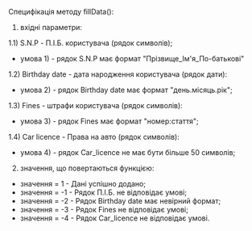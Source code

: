 Специфікація методу fillData(): 

1) вхідні параметри:

1.1) S.N.P - П.І.Б. користувача (рядок символів);
- умова 1) - рядок S.N.P має формат "Прізвище_Ім'я_По-батькові"

1.2) Birthday date - дата народження користувача (рядок дати):
- умова 2) - рядок Birthday date має формат "день.місяць.рік";

1.3) Fines - штрафи користувача (рядок символів):
- умова 3) - рядок Fines має формат "номер:стаття";

1.4) Car licence - Права на авто (рядок символів):
- умова 4) - рядок Car_licence не має бути більше 50 символів;

2) значення, що повертаються функцією:
- значення = 1 - Дані успішно додано;
- значення = -1 - Рядок П.І.Б. не відповідає умові;
- значення = -2 - Рядок Birthday date має невірний формат;
- значення = -3 - Рядок Fines не відповідає умові;
- значення = -4 - Рядок Car_licence не відповідає умові.
